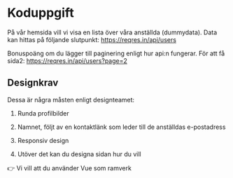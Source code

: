 # Koduppgift

På vår hemsida vill vi visa en lista över våra anställda (dummydata). Data kan hittas på följande slutpunkt: https://reqres.in/api/users

Bonuspoäng om du lägger till paginering enligt hur api:n fungerar.
För att få sida2: https://reqres.in/api/users?page=2

## Designkrav

Dessa är några måsten enligt designteamet:

1. Runda profilbilder

2. Namnet, följt av en kontaktlänk som leder till de anställdas e-postadress

3. Responsiv design

4. Utöver det kan du designa sidan hur du vill

👉 Vi vill att du använder Vue som ramverk
